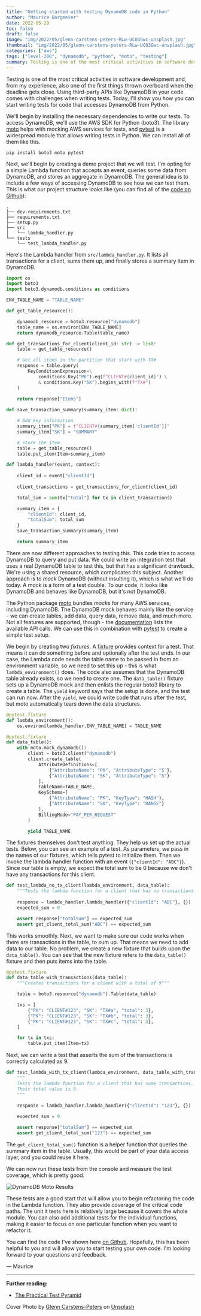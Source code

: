 ```yaml
---
title: "Getting started with testing DynamoDB code in Python"
author: "Maurice Borgmeier"
date: 2022-05-20
toc: false
draft: false
image: "img/2022/05/glenn-carstens-peters-RLw-UC03Gwc-unsplash.jpg"
thumbnail: "img/2022/05/glenn-carstens-peters-RLw-UC03Gwc-unsplash.jpg"
categories: ["aws"]
tags: ["level-200", "dynamodb", "python", "moto", "testing"]
summary: Testing is one of the most critical activities in software development and using third-party APIs like DynamoDB in your code comes with challenges when writing tests. Today, I'll show you how you can start writing tests for code that accesses DynamoDB from Python.
---
```


Testing is one of the most critical activities in software development and, from my experience, also one of the first things thrown overboard when the deadline gets close. Using third-party APIs like DynamoDB in your code comes with challenges when writing tests. Today, I'll show you how you can start writing tests for code that accesses DynamoDB from Python.

We'll begin by installing the necessary dependencies to write our tests. To access DynamoDB, we'll use the AWS SDK for Python (boto3). The library [moto](https://github.com/spulec/moto) helps with mocking AWS services for tests, and [pytest](https://docs.pytest.org/) is a widespread module that allows writing tests in Python. We can install all of them like this.

```terminal
pip install boto3 moto pytest
```

Next, we'll begin by creating a demo project that we will test. I'm opting for a simple Lambda function that accepts an event, queries some data from DynamoDB, and stores an aggregate in DynamoDB. The general idea is to include a few ways of accessing DynamoDB to see how we can test them. This is what our project structure looks like (you can find all of the [code on Github](https://github.com/MauriceBrg/aws-blog.de-projects/tree/master/dynamodb-moto)):

```text
.
├── dev-requirements.txt
├── requirements.txt
├── setup.py
├── src
│   └── lambda_handler.py
└── tests
    └── test_lambda_handler.py
```

Here's the Lambda handler from `src/lambda_handler.py`. It lists all transactions for a client, sums them up, and finally stores a summary item in DynamoDB.

```python
import os
import boto3
import boto3.dynamodb.conditions as conditions

ENV_TABLE_NAME = "TABLE_NAME"

def get_table_resource():

    dynamodb_resource = boto3.resource("dynamodb")
    table_name = os.environ[ENV_TABLE_NAME]
    return dynamodb_resource.Table(table_name)

def get_transactions_for_client(client_id: str) -> list:
    table = get_table_resource()

    # Get all items in the partition that start with TX#
    response = table.query(
        KeyConditionExpression=\
            conditions.Key("PK").eq(f"CLIENT#{client_id}") \
            & conditions.Key("SK").begins_with(f"TX#") 
    )
    
    return response["Items"]

def save_transaction_summary(summary_item: dict):

    # Add key information
    summary_item["PK"] = f"CLIENT#{summary_item['clientId']}"
    summary_item["SK"] = "SUMMARY"

    # store the item
    table = get_table_resource()
    table.put_item(Item=summary_item)

def lambda_handler(event, context):
    
    client_id = event["clientId"]
    
    client_transactions = get_transactions_for_client(client_id)

    total_sum = sum(tx["total"] for tx in client_transactions)

    summary_item = {
        "clientId": client_id,
        "totalSum": total_sum
    }
    save_transaction_summary(summary_item)

    return summary_item
```

There are now different approaches to testing this. This code tries to access DynamoDB to query and put data. We could write an integration test that uses a real DynamoDB table to test this, but that has a significant drawback. We're using a shared resource, which complicates this subject. Another approach is to *mock* DynamoDB (without insulting it), which is what we'll do today. A mock is a form of a test double. To our code, it looks like DynamoDB and behaves like DynamoDB, but it's not DynamoDB.

The Python package [moto](https://github.com/spulec/moto) bundles *mocks* for many AWS services, including DynamoDB. The DynamoDB mock behaves mainly like the service - we can create tables, add data, query data, remove data, and much more. Not all features are supported, though - the [documentation](https://docs.getmoto.org/en/latest/docs/services/dynamodb.html) lists the available API calls. We can use this in combination with [pytest](https://docs.pytest.org/) to create a simple test setup.

We begin by creating two *fixtures*. A [fixture](https://docs.pytest.org/en/7.1.x/explanation/fixtures.html#about-fixtures) provides context for a test. That means it can do something before and optionally after the test ends. In our case, the Lambda code needs the table name to be passed in from an environment variable, so we need to set this up - this is what `lambda_environment()` does. The code also assumes that the DynamoDB table already exists, so we need to create one. The `data_table()` fixture sets up a DynamoDB mock and then enlists the regular boto3 library to create a table. The `yield` keyword says that the setup is done, and the test can run now. After the `yield`, we could write code that runs after the test, but moto automatically tears down the data structures.

```python
@pytest.fixture
def lambda_environment():
    os.environ[lambda_handler.ENV_TABLE_NAME] = TABLE_NAME

@pytest.fixture
def data_table():
    with moto.mock_dynamodb():
        client = boto3.client("dynamodb")
        client.create_table(
            AttributeDefinitions=[
                {"AttributeName": "PK", "AttributeType": "S"},
                {"AttributeName": "SK", "AttributeType": "S"}
            ],
            TableName=TABLE_NAME,
            KeySchema=[
                {"AttributeName": "PK", "KeyType": "HASH"},
                {"AttributeName": "SK", "KeyType": "RANGE"}
            ],
            BillingMode="PAY_PER_REQUEST"
        )

        yield TABLE_NAME
```

The fixtures themselves don't test anything. They help us set up the actual tests. Below, you can see an example of a test. As parameters, we pass in the names of our fixtures, which tells pytest to initialize them. Then we invoke the lambda handler function with an event (`{"clientId": "ABC"}`). Since our table is empty, we expect the total sum to be 0 because we don't have any transactions for this client.

```python
def test_lambda_no_tx_client(lambda_environment, data_table):
    """Tests the lambda function for a client that has no transactions."""
    
    response = lambda_handler.lambda_handler({"clientId": "ABC"}, {})
    expected_sum = 0

    assert response["totalSum"] == expected_sum
    assert get_client_total_sum("ABC") == expected_sum
```

This works smoothly. Next, we want to make sure our code works when there are transactions in the table, to sum up. That means we need to add data to our table. No problem, we create a new fixture that builds upon the `data_table()`. You can see that the new fixture refers to the `data_table()` fixture and then puts items into the table.

```python
@pytest.fixture
def data_table_with_transactions(data_table):
    """Creates transactions for a client with a total of 9"""

    table = boto3.resource("dynamodb").Table(data_table)

    txs = [
        {"PK": "CLIENT#123", "SK": "TX#a", "total": 3},
        {"PK": "CLIENT#123", "SK": "TX#b", "total": 3},
        {"PK": "CLIENT#123", "SK": "TX#c", "total": 3},
    ]

    for tx in txs:
        table.put_item(Item=tx)
```

Next, we can write a test that asserts the sum of the transactions is correctly calculated as 9.

```python
def test_lambda_with_tx_client(lambda_environment, data_table_with_transactions):
    """
    Tests the lambda function for a client that has some transactions.
    Their total value is 9.
    """
    
    response = lambda_handler.lambda_handler({"clientId": "123"}, {})

    expected_sum = 9

    assert response["totalSum"] == expected_sum
    assert get_client_total_sum("123") == expected_sum
```

The `get_client_total_sum()` function is a helper function that queries the summary item in the table. Usually, this would be part of your data access layer, and you could reuse it here.

We can now run these tests from the console and measure the test coverage, which is pretty good.

![DynamoDB Moto Results](/img/2022/05/ddb_moto_test_results.png)

These tests are a good start that will allow you to begin refactoring the code in the Lambda function. They also provide coverage of the critical code paths. The unit it tests here is relatively large because it covers the whole module. You can also add additional tests for the individual functions, making it easier to focus on one particular function when you want to refactor it.

You can find the code I've shown here [on Github](https://github.com/MauriceBrg/aws-blog.de-projects/tree/master/dynamodb-moto). Hopefully, this has been helpful to you and will allow you to start testing your own code. I'm looking forward to your questions and feedback.

&mdash; Maurice

---

**Further reading:**
- [The Practical Test Pyramid](https://martinfowler.com/articles/practical-test-pyramid.html)

Cover Photo by [Glenn Carstens-Peters](https://unsplash.com/@glenncarstenspeters?utm_source=unsplash&utm_medium=referral&utm_content=creditCopyText) on [Unsplash](https://unsplash.com/s/photos/checklist?utm_source=unsplash&utm_medium=referral&utm_content=creditCopyText)
